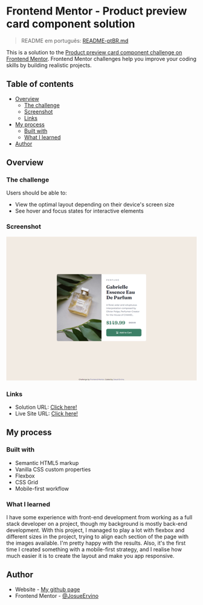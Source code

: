# Frontend Mentor - Product preview card component solution

> README em português: [README-ptBR.md](README-ptBR.md)

This is a solution to the [Product preview card component challenge on Frontend Mentor](https://www.frontendmentor.io/challenges/product-preview-card-component-GO7UmttRfa). Frontend Mentor challenges help you improve your coding skills by building realistic projects.

## Table of contents

- [Overview](#overview)
  - [The challenge](#the-challenge)
  - [Screenshot](#screenshot)
  - [Links](#links)
- [My process](#my-process)
  - [Built with](#built-with)
  - [What I learned](#what-i-learned)
- [Author](#author)

## Overview

### The challenge

Users should be able to:

- View the optimal layout depending on their device's screen size
- See hover and focus states for interactive elements

### Screenshot

![Screenshot](./screenshot.jpg)

### Links

- Solution URL: [Click here!](https://www.frontendmentor.io/solutions/product-preview-card-component-JHE6mqOau1)
- Live Site URL: [Click here!](https://josueervino.github.io/product-preview-card-component-main/)

## My process

### Built with

- Semantic HTML5 markup
- Vanilla CSS custom properties
- Flexbox
- CSS Grid
- Mobile-first workflow

### What I learned

I have some experience with front-end development from working as a full stack developer on a project, though my background is mostly back-end development. With this project, I managed to play a lot with flexbox and different sizes in the project, trying to align each section of the page with the images available. I'm pretty happy with the results. Also, it's the first time I created something with a mobile-first strategy, and I realise how much easier it is to create the layout and make you app responsive.

## Author

- Website - [My github page](https://github.com/JosueErvino)
- Frontend Mentor - [@JosueErvino](https://www.frontendmentor.io/profile/JosueErvino)
